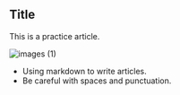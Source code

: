 ## Title

This is a practice article.

![images (1)](https://mixin-assets-cn.zeromesh.net/mixin/attachments/1668520014-b3ca17465376e612294cd9ac4ca595f219876954419e240bc49f48a41ec242c8)

* Using markdown to write articles.
* Be careful with spaces and punctuation.

